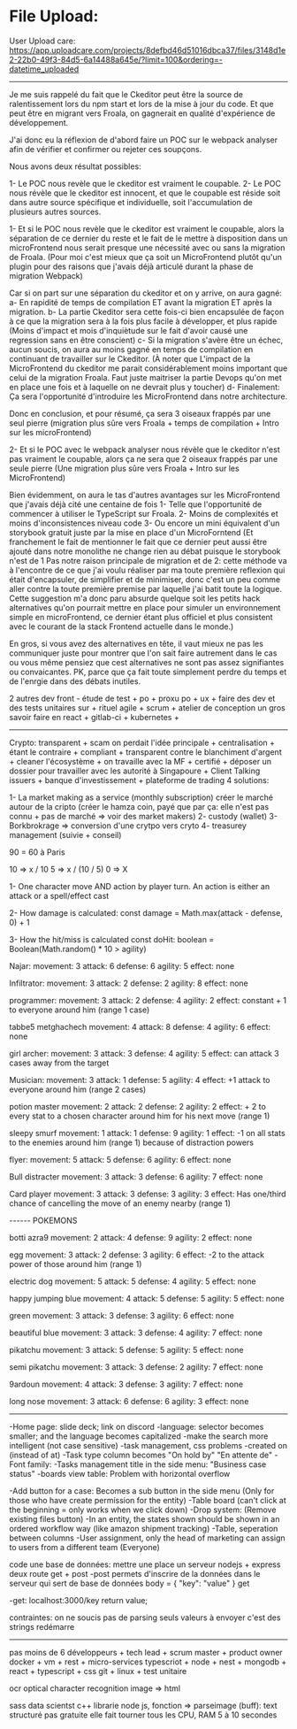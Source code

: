# File Upload:

User Upload care:
https://app.uploadcare.com/projects/8defbd46d51016dbca37/files/3148d1e2-22b0-49f3-84d5-6a14488a645e/?limit=100&ordering=-datetime_uploaded

---

Je me suis rappelé du fait que le Ckeditor peut être la source de ralentissement lors du npm start et lors de la mise à jour du code.
Et que peut être en migrant vers Froala, on gagnerait en qualité d'expérience de développement.

J'ai donc eu la réflexion de d'abord faire un POC sur le webpack analyser afin de vérifier et confirmer ou rejeter ces soupçons.

Nous avons deux résultat possibles:

1- Le POC nous revèle que le ckeditor est vraiment le coupable.
2- Le POC nous révèle que le ckeditor est innocent, et que le coupable est réside soit dans autre source spécifique et individuelle, soit l'accumulation de plusieurs autres sources.

1- Et si le POC nous revèle que le ckeditor est vraiment le coupable, alors la séparation de ce dernier du reste et le fait de le mettre à disposition dans un microFrontend nous serait presque une nécessité avec ou sans la migration de Froala. (Pour moi c'est mieux que ça soit un MicroFrontend plutôt qu'un plugin pour des raisons que j'avais déjà articulé durant la phase de migration Webpack)

Car si on part sur une séparation du ckeditor et on y arrive, on aura gagné:
a- En rapidité de temps de compilation ET avant la migration ET après la migration.
b- La partie Ckeditor sera cette fois-ci bien encapsulée de façon à ce que la migration sera à la fois plus facile à développer, et plus rapide (Moins d'impact et mois d'inquiètude sur le fait d'avoir causé une regression sans en être conscient)
c- Si la migration s'avère être un échec, aucun soucis, on aura au moins gagné en temps de compilation en continuant de travailler sur le Ckeditor. (À noter que L'impact de la MicroFrontend du ckeditor me parait considérablement moins important que celui de la migration Froala. Faut juste maitriser la partie Devops qu'on met en place une fois et à laquelle on ne devrait plus y toucher)
d- Finalement: Ça sera l'opportunité d'introduire les MicroFrontend dans notre architecture.

Donc en conclusion, et pour résumé, ça sera 3 oiseaux frappés par une seul pierre (migration plus sûre vers Froala + temps de compilation + Intro sur les microFrontend)

2- Et si le POC avec le webpack analyser nous révèle que le ckeditor n'est pas vraiment le coupable, alors ça ne sera que 2 oiseaux frappés par une seule pierre (Une migration plus sûre vers Froala + Intro sur les MicroFrontend)

Bien évidemment, on aura le tas d'autres avantages sur les MicroFrontend que j'avais déjà cité une centaine de fois
1- Telle que l'opportunité de commencer à utiliser le TypeScript sur Froala.
2- Moins de complexités et moins d'inconsistences niveau code
3- Ou encore un mini équivalent d'un storybook gratuit juste par la mise en place d'un MicroForntend (Et franchement le fait de mentionner le fait que ce dernier peut aussi être ajouté dans notre monolithe ne change rien au débat puisque le storybook n'est de 1 Pas notre raison principale de migration et de 2: cette méthode va à l'encontre de ce que j'ai voulu réaliser par ma toute première reflexion qui était d'encapsuler, de simplifier et de minimiser, donc c'est un peu comme aller contre la toute première premise par laquelle j'ai batit toute la logique. Cette suggestion m'a donc paru absurde quelque soit les petits hack alternatives qu'on pourrait mettre en place pour simuler un environnement simple en microFrontend, ce dernier étant plus officiel et plus consistent avec le courant de la stack Frontend actuelle dans le monde.)

En gros, si vous avez des alternatives en tête, il vaut mieux ne pas les communiquer juste pour montrer que l'on sait faire autrement dans le cas ou vous même pensiez que cest alternatives ne sont pas assez signifiantes ou convaicantes. PK, parce que ça fait toute simplement perdre du temps et de l'enrgie dans des débats inutiles.

2 autres dev front - étude de test + po + proxu po + ux +
faire des dev et des tests unitaires sur + rituel agile + scrum + atelier de conception
un gros savoir faire en react + gitlab-ci + kubernetes +

---

Crypto: transparent + scam
on perdait l'idée principale + centralisation + étant le contraire + compliant + transparent
contre le blanchiment d'argent + cleaner l'écosystème + on travaille avec la MF + certifié + déposer un dossier pour travailler avec
les autorité à Singapoure + Client Talking issuers + banque d'investissement + plateforme de trading
4 solutions:

1- La market making as a service (monthly subscription) créer le marché autour de la cripto (créer le hamza coin, payé que par ça:
elle n'est pas connu + pas de marché => voir des market makers)
2- custody (wallet)
3- Borkbrokrage => conversion d'une crytpo vers cryto
4- treasurey management (suivie + conseil)

90 = 60 à Paris

10 => x / 10
5 => x / (10 / 5)
0 => X

1- One character move AND action by player turn.
An action is either an attack or a spell/effect cast

2- How damage is calculated:
const damage = Math.max(attack - defense, 0) + 1

3- How the hit/miss is calculated
const doHit: boolean = Boolean(Math.random() \* 10 > agility)

Najar:
movement: 3
attack: 6
defense: 6
agility: 5
effect: none

Infiltrator:
movement: 3
attack: 2
defense: 2
agility: 8
effect: none

programmer:
movement: 3
attack: 2
defense: 4
agility: 2
effect: constant + 1 to everyone around him (range 1 case)

tabbe5 metghachech
movement: 4
attack: 8
defense: 4
agility: 6
effect: none

girl archer:
movement: 3
attack: 3
defense: 4
agility: 5
effect: can attack 3 cases away from the target

Musician:
movement: 3
attack: 1
defense: 5
agility: 4
effect: +1 attack to everyone around him (range 2 cases)

potion master
movement: 2
attack: 2
defense: 2
agility: 2
effect: + 2 to every stat to a chosen character around him for his next move (range 1)

sleepy smurf
movement: 1
attack: 1
defense: 9
agility: 1
effect: -1 on all stats to the enemies around him (range 1) because of distraction powers

flyer:
movement: 5
attack: 5
defense: 6
agility: 6
effect: none

Bull distracter
movement: 3
attack: 3
defense: 6
agility: 7
effect: none

Card player
movement: 3
attack: 3
defense: 3
agility: 3
effect: Has one/third chance of cancelling the move of an enemy nearby (range 1)

------ POKEMONS

botti azra9
movement: 2
attack: 4
defense: 9
agility: 2
effect: none

egg
movement: 3
attack: 2
defense: 3
agility: 6
effect: -2 to the attack power of those around him (range 1)

electric dog
movement: 5
attack: 5
defense: 4
agility: 5
effect: none

happy jumping blue
movement: 4
attack: 5
defense: 5
agility: 5
effect: none

green
movement: 3
attack: 3
defense: 3
agility: 6
effect: none

beautiful blue
movement: 3
attack: 3
defense: 4
agility: 7
effect: none

pikatchu
movement: 3
attack: 5
defense: 5
agility: 5
effect: none

semi pikatchu
movement: 3
attack: 3
defense: 2
agility: 7
effect: none

9ardoun
movement: 4
attack: 3
defense: 3
agility: 7
effect: none

long nose
movement: 3
attack: 6
defense: 6
agility: 3
effect: none

---

-Home page: slide deck; link on discord
-language: selector becomes smaller; and the language becomes capitalized
-make the search more intelligent (not case sensitive)
-task management, css problems
-created on (instead of at)
-Task type column becomes "On hold by" "En attente de"
-Font family:
-Tasks management title in the side menu: "Business case status"
-boards view table: Problem with horizontal overflow

-Add button for a case: Becomes a sub button in the side menu (Only for those who have create permission for the entity)
-Table board (can't click at the beginning = only works when we click down)
-Drop system: (Remove existing files button)
-In an entity, the states shown should be shown in an ordered workflow way (like amazon shipment tracking)
-Table, seperation between columns
-User assignment, only the head of marketing can assign to users from a different team (Everyone)

code une base de données:
mettre une place un serveur nodejs + express
deux route get + post
-post permets d'inscrire de la données dans le serveur qui sert de base de données
body = { "key": "value" }
get

-get: localhost:3000/key return value;

contraintes: on ne soucis pas de parsing
seuls valeurs à envoyer c'est des strings
redémarre

---

pas moins de 6 développeurs + tech lead + scrum master + product owner
docker + vm + rest + micro-services
typescriot + node + nest + mongodb + react + typescript + css
git + linux + test unitaire

ocr
optical character recognition
image => html

sass
data scientst c++
librarie node js, fonction => parseimage (buff): text structuré
pas gratuite elle fait tourner tous les CPU, RAM 5 à 10 secondes
